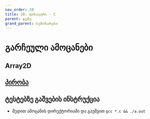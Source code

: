 ```yaml
---
nav_order: 28
title: 28. ფინალური - C
parent: დემე
grand_parent: სემინარები
---
```


# გარჩეული ამოცანები

## Array2D

## [პირობა](../../../../exercises/finals/array2d/README.md)

## ტესტებზე გაშვების ინსტრუქცია

- შედით ამოცანის დირექტორიაში და გაუშვით `gcc *.c && ./a.out`
